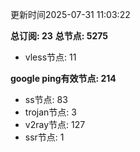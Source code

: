 更新时间2025-07-31 11:03:22

**总订阅: 23**
**总节点: 5275**
- vless节点: 11

**google ping有效节点: 214**
- ss节点: 83
- trojan节点: 3
- v2ray节点: 127
- ssr节点: 1
